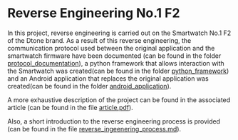 # Reverse Engineering No.1 F2
In this project, reverse engineering is carried out on the Smartwatch No.1 F2 of the Dtone brand.
As a result of this reverse engineering, the communication protocol used between the original application and the smartwatch firmware have been documented (can be found in the folder [protocol_documentation](:/protocol_documentation)), a python framework that allows interaction with the Smartwatch was created(can be found in the folder [python_framework](./python_framework)) and an Android application that replaces the original application was created(can be found in the folder [android_application](:/android_application)).

A more exhaustive description of the project can be found in the associated article (can be found in the file [article.pdf](./article.pdf)).

Also, a short introduction to the reverse engineering process is provided (can be found in the file [reverse_ingeenering_process.md](./reverse_ingeenering_process.md)).
